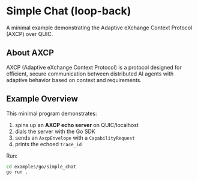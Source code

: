 # Simple Chat (loop-back)

A minimal example demonstrating the Adaptive eXchange Context Protocol (AXCP) over QUIC.

## About AXCP

AXCP (Adaptive eXchange Context Protocol) is a protocol designed for efficient, secure communication between distributed AI agents with adaptive behavior based on context and requirements.

## Example Overview

This minimal program demonstrates:

1. spins up an **AXCP echo server** on QUIC/localhost  
2. dials the server with the Go SDK  
3. sends an `AxcpEnvelope` with a `CapabilityRequest`  
4. prints the echoed `trace_id`

Run:

```bash
cd examples/go/simple_chat
go run .
```
